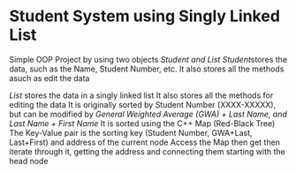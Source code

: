 # Student System using Singly Linked List
Simple OOP Project by using two objects *Student and List*
*Student*stores the data, such as the Name, Student Number, etc.
It also stores all the methods asuch as edit the data

*List* stores the data in a singly linked list
It also stores all the methods for editing the data 
It is originally sorted by Student Number (XXXX-XXXXX), but can be modified by
_General Weighted Average (GWA) + Last Name, and Last Name + First Name_
It is sorted using the C++ Map (Red-Black Tree)
The Key-Value pair is the sorting key (Student Number, GWA+Last, Last+First) and address of the current node
Access the Map then get then iterate through it, getting the address and connecting them starting with the head node
